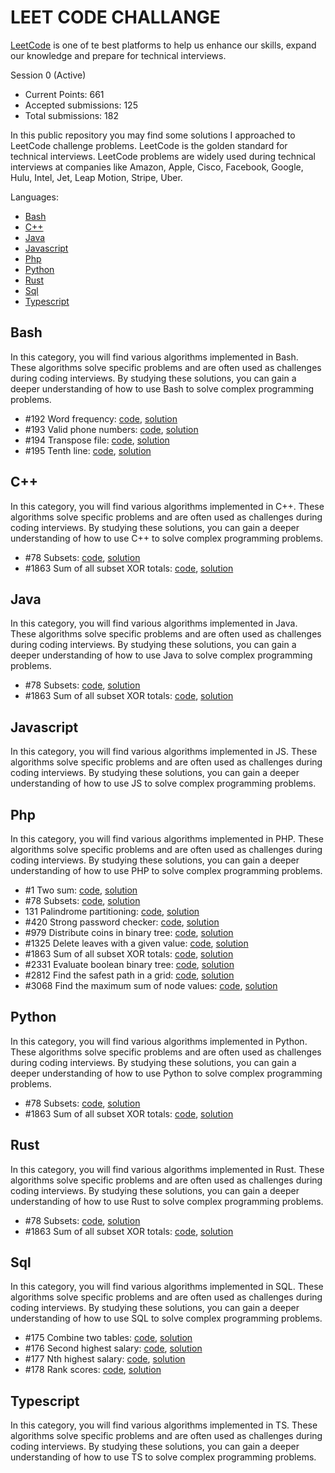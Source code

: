 # LEET CODE CHALLANGE
[LeetCode](https://leetcode.com/) is one of te best platforms to help us enhance our skills, expand our knowledge and 
prepare for technical interviews.

Session 0 (Active)
- Current Points: 661
- Accepted submissions: 125
- Total submissions: 182

In this public repository you may find some solutions I approached to LeetCode challenge problems. LeetCode is the 
golden standard for technical interviews. LeetCode problems are widely used during technical interviews at companies 
like Amazon, Apple, Cisco, Facebook, Google, Hulu, Intel, Jet, Leap Motion, Stripe, Uber.

Languages:
- [Bash](#sh)
- [C++](#cpp)
- [Java](#java)
- [Javascript](#js)
- [Php](#php)
- [Python](#py)
- [Rust](#rs)
- [Sql](#sql)
- [Typescript](#ts)

## <a id="sh"></a> Bash
In this category, you will find various algorithms implemented in Bash. These algorithms solve specific problems and are
often used as challenges during coding interviews. By studying these solutions, you can gain a deeper understanding of
how to use Bash to solve complex programming problems.

- #192 Word frequency: [code](bash%2F00192_word_frequency%2FSolution.sh), [solution](bash%2F00192_word_frequency%2FREADME.md)
- #193 Valid phone numbers: [code](bash%2F00192_word_frequency%2FSolution.sh), [solution](bash%2F00192_word_frequency%2FREADME.md)
- #194 Transpose file: [code](bash%2F00194_transpose_file%2FSolution.sh), [solution](bash%2F00194_transpose_file%2FREADME.md)
- #195 Tenth line: [code](bash%2F00195_tenth_line%2FSolution.sh), [solution](bash%2F00195_tenth_line%2FREADME.md)

## <a id="cpp"></a> C++
In this category, you will find various algorithms implemented in C++. These algorithms solve specific problems and are
often used as challenges during coding interviews. By studying these solutions, you can gain a deeper understanding of
how to use C++ to solve complex programming problems.

- #78 Subsets: [code](cpp%2F00078_subsets%2FSolution.cpp), [solution](cpp%2F00078_subsets%2FREADME.md)
- #1863 Sum of all subset XOR totals: [code](cpp%2F01863_sum_of_all_subset_XOR_totals%2FSolution.cpp), [solution](cpp%2F01863_sum_of_all_subset_XOR_totals%2FREADME.md)

## <a id="java"></a> Java
In this category, you will find various algorithms implemented in Java. These algorithms solve specific problems and are
often used as challenges during coding interviews. By studying these solutions, you can gain a deeper understanding of
how to use Java to solve complex programming problems.

- #78 Subsets: [code](java%2F00078_subsets%2FSolution.java), [solution](java%2F00078_subsets%2FREADME.md)
- #1863 Sum of all subset XOR totals: [code](java%2F01863_sum_of_all_subset_XOR_totals%2FSolution.java), [solution](java%2F01863_sum_of_all_subset_XOR_totals%2FREADME.md)

## <a id="js"></a> Javascript
In this category, you will find various algorithms implemented in JS. These algorithms solve specific problems and are
often used as challenges during coding interviews. By studying these solutions, you can gain a deeper understanding of
how to use JS to solve complex programming problems.


## <a id="php"></a> Php
In this category, you will find various algorithms implemented in PHP. These algorithms solve specific problems and are 
often used as challenges during coding interviews. By studying these solutions, you can gain a deeper understanding of 
how to use PHP to solve complex programming problems.

- #1 Two sum: [code](php%2F00001_two_sum%2FSolution.php), [solution](php%2F00001_two_sum%2FREADME.md)
- #78 Subsets: [code](php%2F00078_subsets%2FSolution.php), [solution](php%2F00078_subsets%2FREADME.md)
- 131 Palindrome partitioning: [code](php%2F00131_palindrome_partitioning%2FSolution.php), [solution](php%2F00131_palindrome_partitioning%2FREADME.md)
- #420 Strong password checker: [code](php%2F00420_strong_password_checker%2FSolution.php), [solution](php%2F00420_strong_password_checker%2FREADME.md)
- #979 Distribute coins in binary tree: [code](php%2F00979_distribute_coins_in_binary_tree%2FSolution.php), [solution](php%2F00979_distribute_coins_in_binary_tree%2FREADME.md)
- #1325 Delete leaves with a given value: [code](php%2F01325_delete_leaves_with_a_given_value%2FSolution.php), [solution](php%2F01325_delete_leaves_with_a_given_value%2FREADME.md)
- #1863 Sum of all subset XOR totals: [code](php%2F01863_sum_of_all_subset_XOR_totals%2FSolution.php), [solution](php%2F01863_sum_of_all_subset_XOR_totals%2FREADME.md)
- #2331 Evaluate boolean binary tree: [code](php%2F02331_evaluate_boolean_binary_tree%2FSolution.php), [solution](php%2F02331_evaluate_boolean_binary_tree%2FREADME.md)
- #2812 Find the safest path in a grid: [code](php%2F02812_find_the_safest_path_in_a_grid%2FSolution.php), [solution](php%2F02812_find_the_safest_path_in_a_grid%2FREADME.md)
- #3068 Find the maximum sum of node values: [code](php%2F03068_find_the_maximum_sum_of_node_values%2FSolution.php), [solution](php%2F03068_find_the_maximum_sum_of_node_values%2FREADME.md)

## <a id="py"></a> Python
In this category, you will find various algorithms implemented in Python. These algorithms solve specific problems and 
are often used as challenges during coding interviews. By studying these solutions, you can gain a deeper understanding 
of how to use Python to solve complex programming problems.

- #78 Subsets: [code](python%2F00078_subsets%2FSolutions.py), [solution](python%2F00078_subsets%2FREADME.md)
- #1863 Sum of all subset XOR totals: [code](python%2F01863_sum_of_all_subset_XOR_totals%2FSolution.py), [solution](python%2F01863_sum_of_all_subset_XOR_totals%2FREADME.md)

## <a id="rs"></a> Rust
In this category, you will find various algorithms implemented in Rust. These algorithms solve specific problems and are 
often used as challenges during coding interviews. By studying these solutions, you can gain a deeper understanding of
how to use Rust to solve complex programming problems.

- #78 Subsets: [code](rust%2F00078_subsets%2FSolution.rs), [solution](rust%2F00078_subsets%2FREADME.md)
- #1863 Sum of all subset XOR totals: [code](rust%2F01863_sum_of_all_subset_XOR_totals%2FSolution.rs), [solution](rust%2F01863_sum_of_all_subset_XOR_totals%2FREADME.md)

## <a id="sql"></a> Sql
In this category, you will find various algorithms implemented in SQL. These algorithms solve specific problems and are
often used as challenges during coding interviews. By studying these solutions, you can gain a deeper understanding of
how to use SQL to solve complex programming problems.

- #175 Combine two tables: [code](sql%2F00175_combine_two_tables%2FSolution.sql), [solution](sql%2F00175_combine_two_tables%2FREADME.md)
- #176 Second highest salary: [code](sql%2F00176_second_highest_salary%2FSolution.sql), [solution](sql%2F00176_second_highest_salary%2FREADME.md)
- #177 Nth highest salary: [code](sql%2F00177_nth_highest_salary%2FSolution.sql), [solution](sql%2F00177_nth_highest_salary%2FREADME.md)
- #178 Rank scores: [code](sql%2F00178_rank_scores%2FSolution.sql), [solution](sql%2F00178_rank_scores%2FREADME.md)

## <a id="ts"></a> Typescript
In this category, you will find various algorithms implemented in TS. These algorithms solve specific problems and are 
often used as challenges during coding interviews. By studying these solutions, you can gain a deeper understanding of 
how to use TS to solve complex programming problems.
